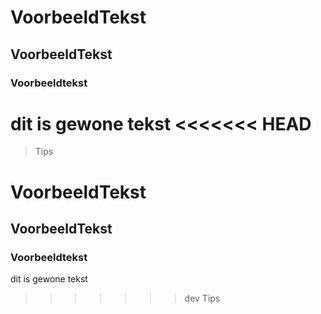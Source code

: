 # VoorbeeldTekst
## VoorbeeldTekst
### Voorbeeldtekst
dit is gewone tekst
<<<<<<< HEAD
=======
> Tips


# VoorbeeldTekst
## VoorbeeldTekst
### Voorbeeldtekst
dit is gewone tekst
>>>>>>> dev
> Tips